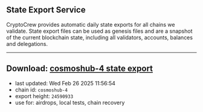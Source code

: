 ## State Export Service
CryptoCrew provides automatic daily state exports for all chains we validate. State export files can be used as genesis files and are a snapshot of the current blockchain state, including all validators, accounts, balances and delegations.

---
**Download: [cosmoshub-4 state export](https://dl-eu2.ccvalidators.com/SERVICE/cosmoshub/cosmoshub-4_export_24590933.json)**
---

- last updated: Wed Feb 26 2025 11:56:54
- chain id: `cosmoshub-4`
- export height: `24590933`
- use for: airdrops, local tests, chain recovery
